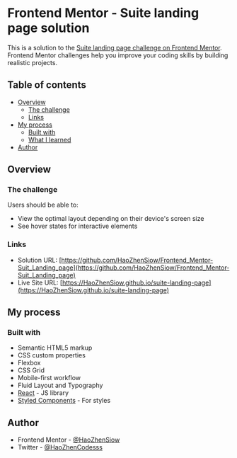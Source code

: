 # Frontend Mentor - Suite landing page solution

This is a solution to the [Suite landing page challenge on Frontend Mentor](https://www.frontendmentor.io/challenges/suite-landing-page-tj_eaU-Ra). Frontend Mentor challenges help you improve your coding skills by building realistic projects.

## Table of contents

- [Overview](#overview)
  - [The challenge](#the-challenge)
  - [Links](#links)
- [My process](#my-process)
  - [Built with](#built-with)
  - [What I learned](#what-i-learned)
- [Author](#author)

## Overview

### The challenge

Users should be able to:

- View the optimal layout depending on their device's screen size
- See hover states for interactive elements

### Links

- Solution URL: [https://github.com/HaoZhenSiow/Frontend_Mentor-Suit_Landing_page](https://github.com/HaoZhenSiow/Frontend_Mentor-Suit_Landing_page)
- Live Site URL: [https://HaoZhenSiow.github.io/suite-landing-page](https://HaoZhenSiow.github.io/suite-landing-page)

## My process

### Built with

- Semantic HTML5 markup
- CSS custom properties
- Flexbox
- CSS Grid
- Mobile-first workflow
- Fluid Layout and Typography
- [React](https://reactjs.org/) - JS library
- [Styled Components](https://styled-components.com/) - For styles

## Author

- Frontend Mentor - [@HaoZhenSiow](https://www.frontendmentor.io/profile/HaoZhenSiow)
- Twitter - [@HaoZhenCodesss](https://twitter.com/HaoZhenCodesss)
